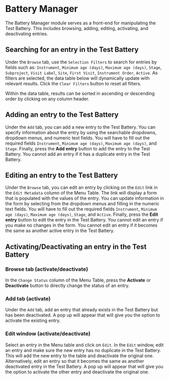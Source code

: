 # Battery Manager
The Battery Manager module serves as a front-end for manipulating the Test Battery.
This includes browsing, adding, editing, activating, and deactivating entries.

## Searching for an entry in the Test Battery
Under the `Browse` tab, use the `Selection Filters` to search for entries by fields such as:
`Instrument`,
`Minimum age (days)`,
`Maximum age (days)`,
`Stage`,
`Subproject`,
`Visit Label`,
`Site`,
`First Visit`,
`Instrument Order`,
`Active`.
As filters are selected, the data table below will dynamically update with relevant results.
Click the `Clear Filters` button to reset all filters.

Within the data table, results can be sorted in ascending or descending order by 
clicking on any column header.

## Adding an entry to the Test Battery
Under the `Add` tab, you can add a new entry to the Test Battery.
You can specify information about the entry by using the searchable dropdowns, dropdown menus, and numeric text fields.
You will have to fill out the required fields `Instrument`, `Minimum age (days)`, `Maximum age (days)`, and `Stage`.
Finally, press the **Add entry** button to add the entry to the Test Battery.
You cannot add an entry if it has a duplicate entry in the Test Battery.

## Editing an entry to the Test Battery
Under the `Browse` tab, you can edit an entry by clicking on the `Edit` link in the `Edit Metadata` column of the Menu Table.
The link will display a form that is populated with the values of the entry.
You can update information in the form by selecting from the dropdown menus and filling in the numeric text fields.
You will have to fill out the required fields `Instrument`, `Minimum age (days)`, `Maximum age (days)`, `Stage`, and `Active`.
Finally, press the **Edit entry** button to edit the entry in the Test Battery.
You cannot edit an entry if you make no changes in the form.
You cannot edit an entry if it becomes the same as another active entry in the Test Battery.

## Activating/Deactivating an entry in the Test Battery

### Browse tab (activate/deactivate)
In the `Change Status` column of the Menu Table, press the **Activate** or **Deactivate** button to directly change the status of an entry.

### Add tab (activate)
Under the `Add` tab, add an entry that already exists in the Test Battery but has been deactivated.
A pop up will appear that will give you the option to activate the existing entry.

### Edit window (activate/deactivate)
Select an entry in the Menu table and click on `Edit`.
In the `Edit` window, edit an entry and make sure the new entry has no duplicate in the Test Battery.
This will add the new entry to the table and deactivate the original one.
Alternatively, edit an entry so that it becomes the same as another deactivated entry in the Test Battery.
A pop up will appear that will give you the option to activate the other entry and deactivate the original one.
